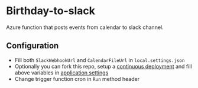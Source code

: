 # Birthday-to-slack
Azure function that posts events from calendar to slack channel.

## Configuration
* Fill both `SlackWebhookUrl` and `CalendarFileUrl` in `local.settings.json`
* Optionally you can fork this repo, setup a [continuous deployment](https://docs.microsoft.com/en-us/azure/azure-functions/functions-continuous-deployment) and fill above variables in [application settings](https://docs.microsoft.com/en-us/azure/azure-functions/functions-how-to-use-azure-function-app-settings#settings)
* Change trigger function cron in `Run` method header
